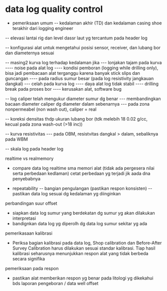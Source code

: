 # data log quality control

- pemeriksaan umum
-- kedalaman akhir (TD) dan kedalaman casing shoe terakhir dari logging engineer

-- elevasi lantai rig dan level dassr laut yg tercantum pada header log

-- konfigurasi alat untuk mengetahui posisi sensor, receiver, dan lubang bor dan diameternya sesuai

-- masing2 kurva log terhadap kedalaman jika
--- lonjakan tajam pada kurva
---- noise pada alat log
---- kondisi pemboran (logging while drilling only), bisa jadi pembacaan alat terganggu karena banyak stick slips dan guncangan
---- pada radius sumur besar (pada log resistivity jangkauan dangkal)
--- celah pada kurva log
---- daya alat log tidak stabil
---- drilling break pada proses bor
---- kerusakan alat, software bug

-- log caliper telah mengukur diameter sumur dg benar
--- membandingkan bacaan diameter caliper dg diameter dalam sebenarnya
--- pada zona nonpermeabel (non wash out), caliper = real

-- koreksi densitas thdp ukuran lubang bor (tdk melebih 18 0.02 g/cc, kecual pada zona wash-out (>18 inc))


-- kurva resistivitas
--- pada OBM, resistvitas dangkal > dalam, sebaliknya pada WBM

-- skala log pada header log

realtime vs realmemory
- compare data log realtime sma memori alat (tidak ada pergesera nilai serta perbedaan kedlaman)
cetat perbedaan yg terjadi jik aada dna penyebabnya

- repeatability
-- bangian pengulangan (pastikan respon konsisten)
-- pastikan data log sesuai dg kedalaman yg diinginkan

perbandingan suur offset
- siapkan data log sumur yang berdekatan dg sumur yg akan dilakukan interpretasi
- bandignkan data log yg diperolh dg data log sumur sekitar yg ada

pemerikasaan kalibrasi
- Periksa bagian kalibrasi pada data log, Shop calibration dan Before-After Survey Calibration harus dilakukan sesuai standar kalibrasi. Tiap hasil kalibrasi seharusnya menunjukkan respon alat yang tidak berbeda secara signifika

pemeriksaan pada respon
- pastikan alat memberikan respon yg benar pada litologi yg dikekahui bds laporan pengeboran / data well offset
